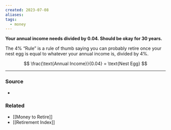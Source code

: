 ```yaml
---
created: 2023-07-08
aliases: 
tags:
  - money
---
```

**Your annual income needs divided by 0.04. Should be okay for 30 years.**

The 4% “Rule” is a rule of thumb saying you can probably retire once your nest egg is equal to whatever your annual income is, divided by 4%.

$$
\frac{\text{Annual Income}}{0.04} = \text{Nest Egg}
$$

****
### Source
- 

### Related
- [[Money to Retire]] 
- [[Retirement Index]]